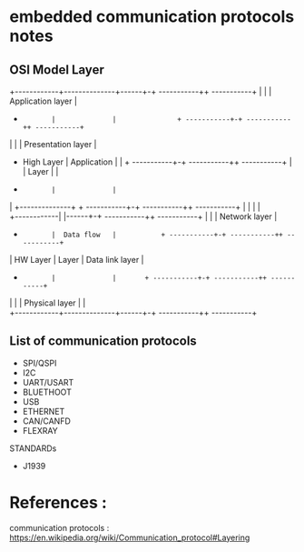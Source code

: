 # embedded communication protocols notes

## OSI Model Layer 

+------------+--------------+------+-+ -----------++ -----------+
| 			 | 				|				Application layer  |                              
+ 			 |				|				+ -----------+-+ -----------++ -----------+
| 			 | 				|	Presentation layer |                              
+ High Layer | Application  |		|					+ -----------+-+ -----------++ -----------+
| 			 |	Layer	    |				|                               
+ 		     |				|
|			 +--------------+			+ -----------+-+ -----------++ -----------+
| 			 | 				|				|                               
+------------|				|------+-+ -----------++ -----------+
|			 | 				|				Network layer		|                               
+		 	 |	Data flow	|			+ -----------+-+ -----------++ -----------+
| HW Layer	 |	Layer		|					Data link layer	|                               
+ 			 |				|		+ -----------+-+ -----------++ -----------+
| 			 | 				|			Physical layer		|            |              
+------------+--------------+------+-+ -----------++ -----------+


## List of communication protocols

- SPI/QSPI
- I2C
- UART/USART
- BLUETHOOT
- USB
- ETHERNET
- CAN/CANFD
- FLEXRAY

STANDARDs
- J1939

# References : 

communication protocols : https://en.wikipedia.org/wiki/Communication_protocol#Layering


